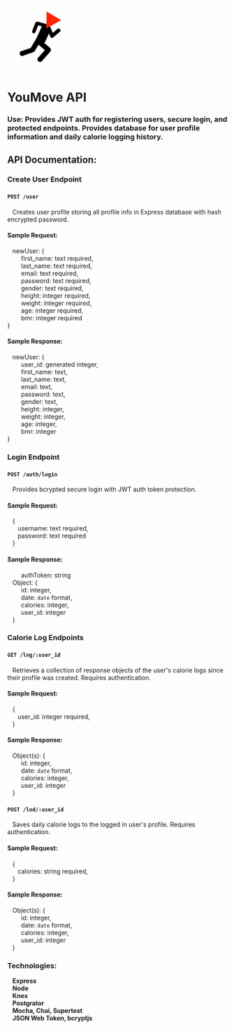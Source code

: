 <img src='./images/favicon.jpg' alt='app icon' width='150'/>

# YouMove API  

### Use: Provides JWT auth for registering users, secure login, and protected endpoints. Provides database for user profile information and daily calorie logging history.  

## API Documentation:  
### Create User Endpoint
#### `POST /user`  
&nbsp;&nbsp;&nbsp;Creates user profile storing all profile info in Express database with hash encrypted password.
#### Sample Request:  
&nbsp;&nbsp;&nbsp;newUser: {  
    &nbsp;&nbsp;&nbsp;&nbsp;&nbsp;&nbsp;&nbsp;&nbsp;first_name: text required,  
    &nbsp;&nbsp;&nbsp;&nbsp;&nbsp;&nbsp;&nbsp;&nbsp;last_name: text required,  
    &nbsp;&nbsp;&nbsp;&nbsp;&nbsp;&nbsp;&nbsp;&nbsp;email: text required,  
    &nbsp;&nbsp;&nbsp;&nbsp;&nbsp;&nbsp;&nbsp;&nbsp;password: text required,  
    &nbsp;&nbsp;&nbsp;&nbsp;&nbsp;&nbsp;&nbsp;&nbsp;gender: text required,  
    &nbsp;&nbsp;&nbsp;&nbsp;&nbsp;&nbsp;&nbsp;&nbsp;height: integer required,  
    &nbsp;&nbsp;&nbsp;&nbsp;&nbsp;&nbsp;&nbsp;&nbsp;weight: integer required,  
    &nbsp;&nbsp;&nbsp;&nbsp;&nbsp;&nbsp;&nbsp;&nbsp;age: integer required,  
    &nbsp;&nbsp;&nbsp;&nbsp;&nbsp;&nbsp;&nbsp;&nbsp;bmr: integer required  
}  

#### Sample Response:  
&nbsp;&nbsp;&nbsp;newUser: {  
    &nbsp;&nbsp;&nbsp;&nbsp;&nbsp;&nbsp;&nbsp;&nbsp;user_id: generated integer,  
    &nbsp;&nbsp;&nbsp;&nbsp;&nbsp;&nbsp;&nbsp;&nbsp;first_name: text,  
    &nbsp;&nbsp;&nbsp;&nbsp;&nbsp;&nbsp;&nbsp;&nbsp;last_name: text,  
    &nbsp;&nbsp;&nbsp;&nbsp;&nbsp;&nbsp;&nbsp;&nbsp;email: text,  
    &nbsp;&nbsp;&nbsp;&nbsp;&nbsp;&nbsp;&nbsp;&nbsp;password: text,  
    &nbsp;&nbsp;&nbsp;&nbsp;&nbsp;&nbsp;&nbsp;&nbsp;gender: text,  
    &nbsp;&nbsp;&nbsp;&nbsp;&nbsp;&nbsp;&nbsp;&nbsp;height: integer,  
    &nbsp;&nbsp;&nbsp;&nbsp;&nbsp;&nbsp;&nbsp;&nbsp;weight: integer,  
    &nbsp;&nbsp;&nbsp;&nbsp;&nbsp;&nbsp;&nbsp;&nbsp;age: integer,  
    &nbsp;&nbsp;&nbsp;&nbsp;&nbsp;&nbsp;&nbsp;&nbsp;bmr: integer  
}  
  
### Login Endpoint  
#### `POST /auth/login`  
&nbsp;&nbsp;&nbsp;Provides bcrypted secure login with JWT auth token protection.  
#### Sample Request:  
&nbsp;&nbsp;&nbsp;{  
    &nbsp;&nbsp;&nbsp;&nbsp;&nbsp;&nbsp;username: text required,  
    &nbsp;&nbsp;&nbsp;&nbsp;&nbsp;&nbsp;password: text required  
&nbsp;&nbsp;&nbsp;}
#### Sample Response:  
&nbsp;&nbsp;&nbsp;&nbsp;&nbsp;&nbsp;&nbsp;&nbsp;authToken: string  
&nbsp;&nbsp;&nbsp;Object: {  
    &nbsp;&nbsp;&nbsp;&nbsp;&nbsp;&nbsp;&nbsp;&nbsp;id: integer,  
    &nbsp;&nbsp;&nbsp;&nbsp;&nbsp;&nbsp;&nbsp;&nbsp;date: `date` format,  
    &nbsp;&nbsp;&nbsp;&nbsp;&nbsp;&nbsp;&nbsp;&nbsp;calories: integer,  
    &nbsp;&nbsp;&nbsp;&nbsp;&nbsp;&nbsp;&nbsp;&nbsp;user_id: integer  
&nbsp;&nbsp;&nbsp;}  
  
### Calorie Log Endpoints  
#### `GET /log/:user_id`  
&nbsp;&nbsp;&nbsp;Retrieves a collection of response objects of the user's calorie logs since their profile was created. Requires authentication.  
#### Sample Request:  
&nbsp;&nbsp;&nbsp;{  
    &nbsp;&nbsp;&nbsp;&nbsp;&nbsp;&nbsp;user_id: integer required,  
&nbsp;&nbsp;&nbsp;}  
#### Sample Response:  
&nbsp;&nbsp;&nbsp;Object(s): {  
    &nbsp;&nbsp;&nbsp;&nbsp;&nbsp;&nbsp;&nbsp;&nbsp;id: integer,  
    &nbsp;&nbsp;&nbsp;&nbsp;&nbsp;&nbsp;&nbsp;&nbsp;date: `date` format,  
    &nbsp;&nbsp;&nbsp;&nbsp;&nbsp;&nbsp;&nbsp;&nbsp;calories: integer,  
    &nbsp;&nbsp;&nbsp;&nbsp;&nbsp;&nbsp;&nbsp;&nbsp;user_id: integer  
&nbsp;&nbsp;&nbsp;}  
#### `POST /lod/:user_id`  
&nbsp;&nbsp;&nbsp;Saves daily calorie logs to the logged in user's profile. Requires authentication.  
#### Sample Request:  
&nbsp;&nbsp;&nbsp;{  
    &nbsp;&nbsp;&nbsp;&nbsp;&nbsp;&nbsp;calories: string required,  
&nbsp;&nbsp;&nbsp;}  
#### Sample Response:  
&nbsp;&nbsp;&nbsp;Object(s): {  
    &nbsp;&nbsp;&nbsp;&nbsp;&nbsp;&nbsp;&nbsp;&nbsp;id: integer,  
    &nbsp;&nbsp;&nbsp;&nbsp;&nbsp;&nbsp;&nbsp;&nbsp;date: `date` format,  
    &nbsp;&nbsp;&nbsp;&nbsp;&nbsp;&nbsp;&nbsp;&nbsp;calories: integer,  
    &nbsp;&nbsp;&nbsp;&nbsp;&nbsp;&nbsp;&nbsp;&nbsp;user_id: integer  
&nbsp;&nbsp;&nbsp;}  
  
### Technologies:  
&nbsp;&nbsp;&nbsp;**Express**  
&nbsp;&nbsp;&nbsp;**Node**  
&nbsp;&nbsp;&nbsp;**Knex**  
&nbsp;&nbsp;&nbsp;**Postgrator**  
&nbsp;&nbsp;&nbsp;**Mocha, Chai, Supertest**  
&nbsp;&nbsp;&nbsp;**JSON Web Token, bcryptjs**  